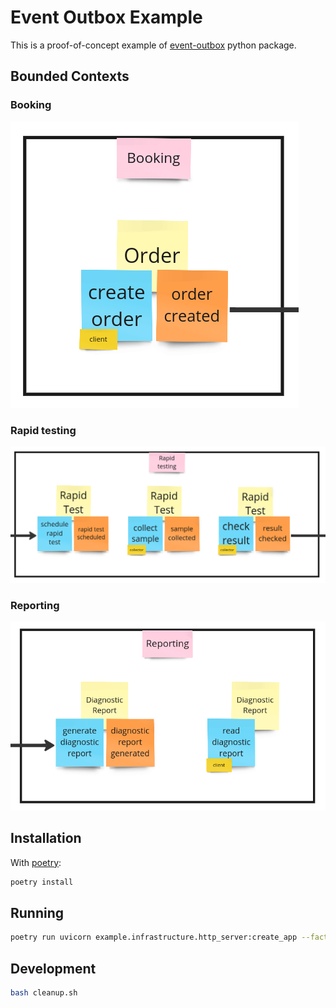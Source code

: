 # Event Outbox Example

This is a proof-of-concept example of [event-outbox](https://github.com/returnnullptr/event-outbox) python package.

## Bounded Contexts

### Booking

![Booking bounded context](docs/bounded-contexts/booking.png)

### Rapid testing

![Rapid testing bounded context.png](docs/bounded-contexts/rapid-testing.png)

### Reporting

![Reporting bounded context.png](docs/bounded-contexts/reporting.png)

## Installation

With [poetry](https://python-poetry.org/):

```bash
poetry install
```

## Running

```bash
poetry run uvicorn example.infrastructure.http_server:create_app --factory
```

## Development

```bash
bash cleanup.sh
```
